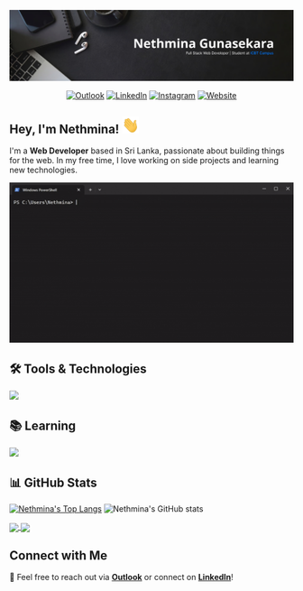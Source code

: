 ![Profile Header](./assets/profile-header.png)

<div align="center">

[![Outlook](https://img.shields.io/badge/Microsoft_Outlook-0078D4?style=for-the-badge&logo=microsoft-outlook&logoColor=white)](mailto:nethminagunasekara@outlook.com)
[![LinkedIn](https://img.shields.io/badge/linkedin-%230077B5.svg?style=for-the-badge&logo=linkedin&logoColor=white)](https://www.linkedin.com/in/nethminagunasekara/)
[![Instagram](https://img.shields.io/badge/Instagram-%23E4405F.svg?style=for-the-badge&logo=Instagram&logoColor=white)](https://www.instagram.com/nethminagunasekara/)
[![Website](https://img.shields.io/badge/Website-%23000000.svg?style=for-the-badge&logo=GoogleChrome&logoColor=white)](https://nethmina.me)

</div>

## Hey, I'm Nethmina! <img src="assets/wave.gif" width="30px" height="30px">

I'm a **Web Developer** based in Sri Lanka, passionate about building things for the web. In my free time, I love working on side projects and learning new technologies.

![Terminal](./assets/Terminal.gif)

## 🛠️ Tools & Technologies

<a href="https://skillicons.dev">
    <img src="https://skillicons.dev/icons?i=js,ts,react,nextjs,vite,tailwind,mongodb,firebase,express,scss,git,github,idea,androidstudio,cs,dotnet,jest,vitest,cypress" />
</a>

## 📚 Learning

<a href="https://skillicons.dev">
    <img src="https://skillicons.dev/icons?i=java,spring,aws" />
</a>

## 📊 GitHub Stats

[![Nethmina's Top Langs](https://github-readme-stats.vercel.app/api/top-langs/?username=anuraghazra&show_icons=true&line_height=30&langs_count=3&theme=dracula)](https://github.com/anuraghazra/github-readme-stats)
![Nethmina's GitHub stats](https://github-readme-stats.vercel.app/api?username=nethminagunasekara&show_icons=true&line_height=27&theme=dracula)

<a href="https://github.com/NethminaGunasekara/grid-layout-generator">
<img align="center" src="https://github-readme-stats.vercel.app/api/pin/?username=NethminaGunasekara&repo=grid-layout-generator&theme=dracula" />
</a>
<a href="https://github.com/NethminaGunasekara/fitness-home">
<img align="center" src="https://github-readme-stats.vercel.app/api/pin/?username=NethminaGunasekara&repo=fitness-home&theme=dracula" />
</a>

## Connect with Me

📩 Feel free to reach out via [**Outlook**](mailto:nethminagunasekara@outlook.com) or connect on [**LinkedIn**](https://www.linkedin.com/in/nethminagunasekara/)!
